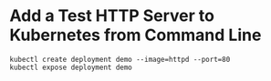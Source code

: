 # Add a Test HTTP Server to Kubernetes from Command Line

```
kubectl create deployment demo --image=httpd --port=80
kubectl expose deployment demo
```

